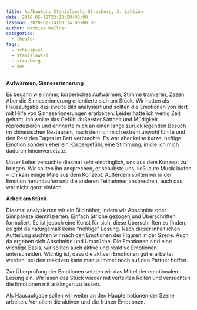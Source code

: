 ```yaml
---
title: Aufbaukurs Stanislawski-Strasberg, 3. Lektion
date: 2010-05-12T23:13:50+00:00
lastmod: 2020-02-14T00:14:09+00:00
author: Mathias Wellner
categories:
  - theater
tags:
  - schauspiel
  - stanislawski
  - strasberg
  - zes
---
```


**Aufwärmen, Sinneserinnerung**

Es begann wie immer, körperliches Aufwärmen, Stimme trainieren, Zazen. Aber die Sinneserinnerung orientierte sich am Stück. Wir hatten als Hausaufgabe das zweite Bild analysiert und sollten die Emotionen von dort mit Hilfe von Sinneserinnerungen erarbeiten. Leider hatte ich wenig Zeit gehabt, ich wollte das Gefühl äußerster Sattheit und Müdigkeit reproduzieren und erinnerte mich an einen lange zurückliegenden Besuch im chinesischen Restaurant, nach dem ich mich extrem unwohl fühlte und den Rest des Tages im Bett verbrachte. Es war aber keine kurze, heftige Emotion sondern eher ein Körpergefühl, eine Stimmung, in die ich mich dadurch hineinversetzte.

Unser Leiter versuchte diesmal sehr eindringlich, uns aus dem Konzept zu bringen. Wir sollten ihn ansprechen, er schubste uns, ließ laute Musik laufen &ndash; ich kam einige Male aus dem Konzept. Außerdem sollten wir in der Emotion herumlaufen und die anderen Teilnehmer ansprechen, auch das war nicht ganz einfach.

**Arbeit am Stück**

Diesmal analysierten wir ein Bild näher, indem wir Abschnitte oder Sinnpakete identifizierten. Einfach Striche gezogen und Überschriften formuliert. Es ist jedoch eine Kunst für sich, diese Überschriften zu finden, es gibt da naturgemäß keine &#8220;richtige&#8221; Lösung. Nach dieser inhaltlichen Aufteilung suchten wir nach den Emotionen der Figuren in der Szene. Auch da ergeben sich Abschnitte und Umbrüche. Die Emotionen sind eine wichtige Basis, wir sollten auch aktive und reaktive Emotionen unterscheiden. Wichtig ist, dass die aktiven Emotionen gut erarbeitet werden, bei den reaktiven kann man ja immer noch auf den Partner hoffen.

Zur Überprüfung der Emotionen setzten wir das Mittel der emotionalen Lesung ein. Wir lasen das Stück wieder mit verteilten Rollen und versuchten die Emotionen mit anklingen zu lassen.

Als Hausaufgabe sollen wir weiter an den Hauptemotionen der Szene arbeiten. Vor allem die aktiven und die frühen Emotionen.
